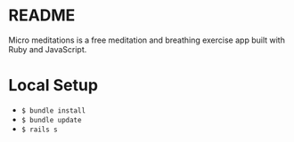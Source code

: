 # README

Micro meditations is a free meditation and breathing exercise app built with Ruby and JavaScript.

# Local Setup

- `$ bundle install`
- `$ bundle update`
- `$ rails s`
